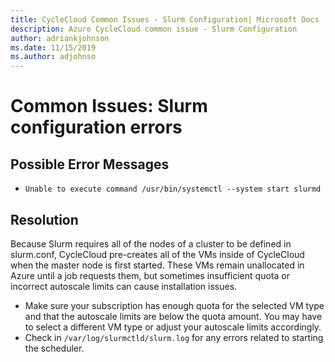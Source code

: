 ```yaml
---
title: CycleCloud Common Issues - Slurm Configuration| Microsoft Docs
description: Azure CycleCloud common issue - Slurm Configuration
author: adriankjohnson
ms.date: 11/15/2019
ms.author: adjohnso
---
```

# Common Issues: Slurm configuration errors

## Possible Error Messages

- `Unable to execute command /usr/bin/systemctl --system start slurmd`

## Resolution

Because Slurm requires all of the nodes of a cluster to be defined in slurm.conf, CycleCloud pre-creates all of the VMs inside of CycleCloud when the master node is first started. These VMs remain unallocated in Azure until a job requests them, but sometimes insufficient quota or incorrect autoscale limits can cause installation issues. 

- Make sure your subscription has enough quota for the selected VM type and that the autoscale limits are below the quota amount. You may have to select a different VM type or adjust your autoscale limits accordingly.
- Check in `/var/log/slurmctld/slurm.log` for any errors related to starting the scheduler.

